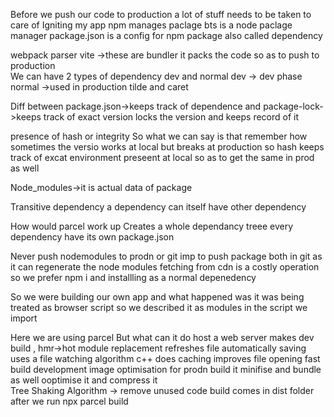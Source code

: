 Before we push our code to production a lot of stuff needs to be taken to care of 
Igniting my app
npm manages paclage bts is a node paclage manager 
package.json is a config for npm 
package also called dependency 


webpack parser vite ->these are bundler it packs the code so as to push to production  
We can have 2 types of dependency dev and normal 
dev -> dev phase 
normal ->used in production 
tilde and caret 

Diff between package.json->keeps track of dependence and package-lock->keeps track of exact version locks the version and keeps record of it 

presence of hash or integrity 
So what we can say is that remember how sometimes the versio works at local but breaks at production so hash keeps track of excat environment preseent at local so as to get the same in  prod as well

Node_modules->it is actual data of package

Transitive dependency a dependency can itself have other dependency 

How would parcel work up 
Creates a whole dependancy treee
every dependency have its own package.json 

Never push nodemodules to prodn or git 
imp to push package both in git as it can regenerate the node modules
fetching from cdn is a costly operation so we prefer npm i and installling as a normal depenedency 


So we were building our own app and what happened was it was being treated as browser script so we described it as modules in the script we import

Here we are using parcel But what can it do host a web server makes dev build , hmr->hot module replacement refreshes file automatically saving  uses a file watching algorithm c++
does caching improves file opening fast build development 
image optimisation 
for prodn build it minifise and bundle as well ooptimise it and compress it  
Tree Shaking Algorithm -> remove unused code 
build comes in dist folder after we run npx parcel build 

